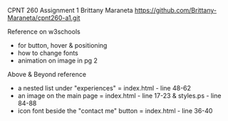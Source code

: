 CPNT 260
Assignment 1
Brittany Maraneta
https://github.com/Brittany-Maraneta/cpnt260-a1.git

Reference on w3schools
- for button, hover & positioning
- how to change fonts
- animation on image in pg 2

Above & Beyond reference
- a nested list under "experiences" = index.html - line 48-62
- an image on the main page = index.html - line 17-23 & styles.ps - line 84-88
- icon font beside the "contact me" button = index.html - line 36-40
